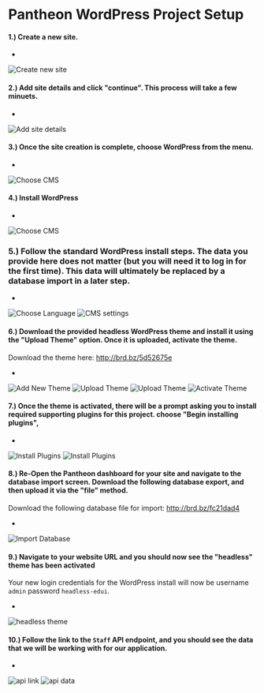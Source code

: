 # Pantheon WordPress Project Setup

#### 1.) Create a new site.
-
![Create new site](./img/pantheon-new-project.jpg)

#### 2.) Add site details and click "continue". This process will take a few minuets.
-
![Add site details](./img/pantheon-site-details.jpg)

#### 3.) Once the site creation is complete, choose **WordPress** from the menu.
-
![Choose CMS](./img/pantheon-choose-cms.jpg)

#### 4.) Install WordPress
-
![Choose CMS](./img/pantheon-install-wordpress.jpg)


### 5.) Follow the standard WordPress install steps. The data you provide here does not matter (but you will need it to log in for the first time). This data will ultimately be replaced by a database import in a later step.
-
![Choose Language](./img/pantheon-install-wordpress2.jpg)
![CMS settings](./img/pantheon-install-wordpress3.jpg)

#### 6.) Download the provided headless WordPress theme and install it using the "Upload Theme" option. Once it is uploaded, activate the theme.

Download the theme here: http://brd.bz/5d52675e

-
![Add New Theme](./img/wp-install-theme.jpg)
![Upload Theme](./img/wp-install-theme2.jpg)
![Upload Theme](./img/wp-install-theme3.jpg)
![Activate Theme](./img/wp-activate-theme.jpg)

#### 7.) Once the theme is activated, there will be a prompt asking you to install required supporting plugins for this project. choose "Begin installing plugins", 
-
![Install Plugins](./img/wp-install-plugins.jpg)
![Install Plugins](./img/wp-install-plugins2.jpg)

#### 8.) Re-Open the Pantheon dashboard for your site and navigate to the database import screen. Download the following database export, and then upload it via the "file" method.

Download the following database file for import: http://brd.bz/fc21dad4

-
![Import Database](./img/pantheon-database-import.jpg)

#### 9.) Navigate to your website URL and you should now see the "headless" theme has been activated

Your new login credentials for the WordPress install will now be username `admin` password `headless-edui`.

-
![headless theme](./img/wp-headless-theme.jpg)

#### 10.) Follow the link to the `Staff` API endpoint, and you should see the data that we will be working with for our application.
-
![api link](./img/wp-staff-api-link.jpg)
![api data](./img/wp-staff-api-data.jpg)